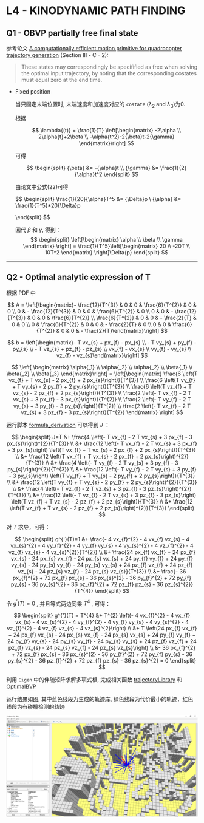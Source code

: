 # L4 - KINODYNAMIC PATH FINDING

## Q1 - OBVP partially free final state

参考论文 [A computationally efficient motion primitive for quadrocopter
trajectory generation](./mueTRO15.pdf) (Section Ⅲ - C - 2):
> These states may correspondingly be specifified as free when solving the optimal input trajectory, by noting that the corresponding costates must equal zero at the end time.

* Fixed position
  
  当只固定末端位置时, 末端速度和加速度对应的 `costate` ($\lambda_{2}$ and $\lambda_{3}$)为0. 
  
  根据
  
  $$
  \lambda{(t)} = \frac{1}{T} \left[\begin{matrix}
    -2\alpha \\
    2\alpha{t}+2\beta \\
    -\alpha{t^2}-2{\beta}t-2{\gamma}
  \end{matrix}\right]
  $$

  可得

  $$
  \begin{split}
    {\beta} &= -{\alpha}t \\
    {\gamma} &= \frac{1}{2}{\alpha}t^2
  \end{split}
  $$

  由论文中公式(22)可得

  $$
  \begin{split}
    \frac{1}{20}{\alpha}T^5 &= {\Delta}p \\
    {\alpha} &= \frac{1}{T^5}*20{\Delta}p
    
  \end{split}
  $$

  回代 $\beta$ 和 $\gamma$, 得到：
  $$
    \begin{split}
      \left[\begin{matrix} \alpha \\ \beta \\ \gamma \end{matrix}
      \right] = \frac{1}{T^5}\left[\begin{matrix}
        20 \\ -20T \\ 10T^2
      \end{matrix} \right]\Delta{p}
    \end{split}
  $$

---

## Q2 - Optimal analytic expression of T

根据 PDF 中

$$
A = \left[\begin{matrix}- \frac{12}{T^{3}} & 0 & 0 & \frac{6}{T^{2}} & 0 & 0 \\ 0 & - \frac{12}{T^{3}} & 0 & 0 & \frac{6}{T^{2}} & 0 \\ 0 & 0 & - \frac{12}{T^{3}} & 0 & 0 & \frac{6}{T^{2}} \\ \frac{6}{T^{2}} & 0 & 0 & - \frac{2}{T} & 0 & 0 \\ 0 & \frac{6}{T^{2}} & 0 & 0 & - \frac{2}{T} & 0 \\ 0 & 0 & \frac{6}{T^{2}} & 0 & 0 & - \frac{2}{T}\end{matrix}\right]
$$


$$
b = \left[\begin{matrix}- T vx_{s} + px_{f} - px_{s} \\ - T vy_{s} + py_{f} - py_{s} \\ - T vz_{s} + pz_{f} - pz_{s} \\ vx_{f} - vx_{s} \\ vy_{f} - vy_{s} \\ vz_{f} - vz_{s}\end{matrix}\right]
$$

$$
\left[ \begin{matrix} \alpha{_1} \\ \alpha{_2} \\ \alpha{_2} \\ \beta{_1} \\ \beta{_2} \\ \beta{_3}  \end{matrix}\right]  
= \left[\begin{matrix} \frac{6 \left(T vx_{f} + T vx_{s} - 2 px_{f} + 2 px_{s}\right)}{T^{3}} \\ \frac{6 \left(T vy_{f} + T vy_{s} - 2 py_{f} + 2 py_{s}\right)}{T^{3}} \\ \frac{6 \left(T vz_{f} + T vz_{s} - 2 pz_{f} + 2 pz_{s}\right)}{T^{3}} \\ \frac{2 \left(- T vx_{f} - 2 T vx_{s} + 3 px_{f} - 3 px_{s}\right)}{T^{2}} \\ \frac{2 \left(- T vy_{f} - 2 T vy_{s} + 3 py_{f} - 3 py_{s}\right)}{T^{2}} \\ \frac{2 \left(- T vz_{f} - 2 T vz_{s} + 3 pz_{f} - 3 pz_{s}\right)}{T^{2}} \end{matrix} \right]
$$

运行脚本 [formula_derivation](./formula_derivation.py) 可以得到 $J$ ：

$$
\begin{split}
J=T &+ \frac{4 \left(- T vx_{f} - 2 T vx_{s} + 3 px_{f} - 3 px_{s}\right)^{2}}{T^{3}} \\ &+ \frac{12 \left(- T vx_{f} - 2 T vx_{s} + 3 px_{f} - 3 px_{s}\right) \left(T vx_{f} + T vx_{s} - 2 px_{f} + 2 px_{s}\right)}{T^{3}} \\ &+ \frac{12 \left(T vx_{f} + T vx_{s} - 2 px_{f} + 2 px_{s}\right)^{2}}{T^{3}} \\ &+ \frac{4 \left(- T vy_{f} - 2 T vy_{s} + 3 py_{f} - 3 py_{s}\right)^{2}}{T^{3}} \\ &+ \frac{12 \left(- T vy_{f} - 2 T vy_{s} + 3 py_{f} - 3 py_{s}\right) \left(T vy_{f} + T vy_{s} - 2 py_{f} + 2 py_{s}\right)}{T^{3}} \\ &+ \frac{12 \left(T vy_{f} + T vy_{s} - 2 py_{f} + 2 py_{s}\right)^{2}}{T^{3}} \\ &+ \frac{4 \left(- T vz_{f} - 2 T vz_{s} + 3 pz_{f} - 3 pz_{s}\right)^{2}}{T^{3}} \\ &+ \frac{12 \left(- T vz_{f} - 2 T vz_{s} + 3 pz_{f} - 3 pz_{s}\right) \left(T vz_{f} + T vz_{s} - 2 pz_{f} + 2 pz_{s}\right)}{T^{3}} \\ &+ \frac{12 \left(T vz_{f} + T vz_{s} - 2 pz_{f} + 2 pz_{s}\right)^{2}}{T^{3}}
\end{split}
$$

对 $T$ 求导，可得：

$$
\begin{split}
g^{'}(T)=1 &+ \frac{- 4 vx_{f}^{2} - 4 vx_{f} vx_{s} - 4 vx_{s}^{2} - 4 vy_{f}^{2} - 4 vy_{f} vy_{s} - 4 vy_{s}^{2} - 4 vz_{f}^{2} - 4 vz_{f} vz_{s} - 4 vz_{s}^{2}}{T^{2}} \\ &+ \frac{24 px_{f} vx_{f} + 24 px_{f} vx_{s} - 24 px_{s} vx_{f} - 24 px_{s} vx_{s} + 24 py_{f} vy_{f} + 24 py_{f} vy_{s} - 24 py_{s} vy_{f} - 24 py_{s} vy_{s} + 24 pz_{f} vz_{f} + 24 pz_{f} vz_{s} - 24 pz_{s} vz_{f} - 24 pz_{s} vz_{s}}{T^{3}} \\ &+ \frac{- 36 px_{f}^{2} + 72 px_{f} px_{s} - 36 px_{s}^{2} - 36 py_{f}^{2} + 72 py_{f} py_{s} - 36 py_{s}^{2} - 36 pz_{f}^{2} + 72 pz_{f} pz_{s} - 36 pz_{s}^{2}}{T^{4}}
\end{split}
$$

令 $g^{'}(T)=0$ , 并且等式两边同乘 $T^4$ , 可得：

$$
\begin{split}
g^{'}(T) = 
T^{4} &+ T^{2} \left(- 4 vx_{f}^{2} - 4 vx_{f} vx_{s} - 4 vx_{s}^{2} - 4 vy_{f}^{2} - 4 vy_{f} vy_{s} - 4 vy_{s}^{2} - 4 vz_{f}^{2} - 4 vz_{f} vz_{s} - 4 vz_{s}^{2}\right) \\ &+ T \left(24 px_{f} vx_{f} + 24 px_{f} vx_{s} - 24 px_{s} vx_{f} - 24 px_{s} vx_{s} + 24 py_{f} vy_{f} + 24 py_{f} vy_{s} - 24 py_{s} vy_{f} - 24 py_{s} vy_{s} + 24 pz_{f} vz_{f} + 24 pz_{f} vz_{s} - 24 pz_{s} vz_{f} - 24 pz_{s} vz_{s}\right) \\ &- 36 px_{f}^{2} + 72 px_{f} px_{s} - 36 px_{s}^{2} - 36 py_{f}^{2} + 72 py_{f} py_{s} - 36 py_{s}^{2} - 36 pz_{f}^{2} + 72 pz_{f} pz_{s} - 36 pz_{s}^{2} = 0
\end{split}
$$

利用 `Eigen` 中的伴随矩阵求解多项式根, 完成相关函数 [trajectoryLibrary](../src/grid_path_searcher/src/demo_node.cpp#L111) 和 [OptimalBVP](../src/grid_path_searcher/src/hw_tool.cpp#L86)

运行结果如图, 其中蓝色线段为生成的轨迹库, 绿色线段为代价最小的轨迹，红色线段为有碰撞检测的轨迹

![OBVP](./OBVP2.png)
